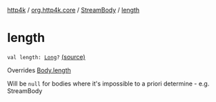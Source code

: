 [http4k](../../index.md) / [org.http4k.core](../index.md) / [StreamBody](index.md) / [length](./length.md)

# length

`val length: `[`Long`](https://kotlinlang.org/api/latest/jvm/stdlib/kotlin/-long/index.html)`?` [(source)](https://github.com/http4k/http4k/blob/master/http4k-core/src/main/kotlin/org/http4k/core/http.kt#L56)

Overrides [Body.length](../-body/length.md)

Will be `null` for bodies where it's impossible to a priori determine - e.g. StreamBody


